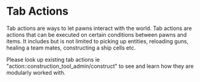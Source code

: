 # Tab Actions

Tab actions are ways to let pawns interact with the world. Tab actions are actions that can be executed on certain conditions between pawns and items. It includes but is not limited to picking up entities, reloading guns, healing a team mates, constructing a ship cells etc.

Please look up existing tab actions ie "action::construction_tool_admin/construct" to see and learn how they are modularly worked with.
